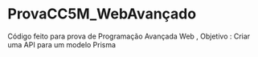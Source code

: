 # ProvaCC5M_WebAvançado
Código feito para prova de Programação Avançada Web , Objetivo : Criar uma API para um modelo Prisma
